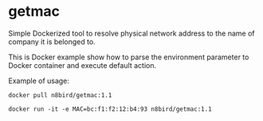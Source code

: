 # getmac
Simple Dockerized tool to resolve physical network address to the name of company it is belonged to.

This is Docker example show how to parse the environment parameter to Docker container and execute default action.

Example of usage:

`docker pull n8bird/getmac:1.1`

`docker run -it -e MAC=bc:f1:f2:12:b4:93 n8bird/getmac:1.1`

